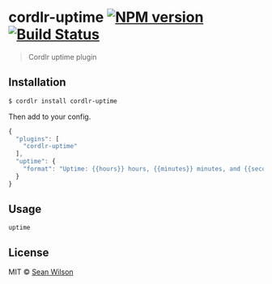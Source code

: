 # cordlr-uptime [![NPM version](https://badge.fury.io/js/cordlr-uptime.svg)](https://npmjs.org/package/cordlr-uptime) [![Build Status](https://travis-ci.org/seanc/cordlr-uptime.svg?branch=master)](https://travis-ci.org/seanc/cordlr-uptime)

> Cordlr uptime plugin

## Installation

```sh
$ cordlr install cordlr-uptime
```

Then add to your config.

```js
{
  "plugins": [
    "cordlr-uptime"
  ],
  "uptime": {
    "format": "Uptime: {{hours}} hours, {{minutes}} minutes, and {{seconds}} seconds"
  }
}
```

## Usage
`uptime`

## License

MIT © [Sean Wilson](https://imsean.me)
